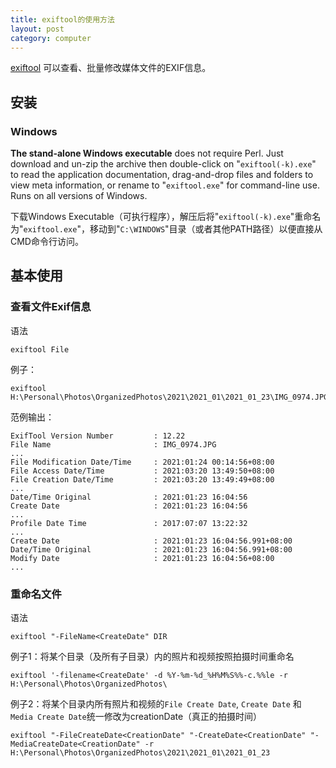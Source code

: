 ```yaml
---
title: exiftool的使用方法
layout: post
category: computer
---
```


[exiftool](https://exiftool.org/) 可以查看、批量修改媒体文件的EXIF信息。

## 安装

### Windows

**The stand-alone Windows executable** does not require Perl. Just download and un-zip the archive then double-click on "`exiftool(-k).exe`" to read the application documentation, drag-and-drop files and folders to view meta information, or rename to "`exiftool.exe`" for command-line use. Runs on all versions of Windows.

下载Windows Executable（可执行程序），解压后将"`exiftool(-k).exe`"重命名为"`exiftool.exe`"，移动到"`C:\WINDOWS`"目录（或者其他PATH路径）以便直接从CMD命令行访问。

## 基本使用

### 查看文件Exif信息

语法

```
exiftool File
```

例子：

```
exiftool H:\Personal\Photos\OrganizedPhotos\2021\2021_01\2021_01_23\IMG_0974.JPG
```

范例输出：

```
ExifTool Version Number         : 12.22
File Name                       : IMG_0974.JPG
...
File Modification Date/Time     : 2021:01:24 00:14:56+08:00
File Access Date/Time           : 2021:03:20 13:49:50+08:00
File Creation Date/Time         : 2021:03:20 13:49:49+08:00
...
Date/Time Original              : 2021:01:23 16:04:56
Create Date                     : 2021:01:23 16:04:56
...
Profile Date Time               : 2017:07:07 13:22:32
...
Create Date                     : 2021:01:23 16:04:56.991+08:00
Date/Time Original              : 2021:01:23 16:04:56.991+08:00
Modify Date                     : 2021:01:23 16:04:56+08:00
...
```

### 重命名文件

语法

```
exiftool "-FileName<CreateDate" DIR
```

例子1：将某个目录（及所有子目录）内的照片和视频按照拍摄时间重命名

```
exiftool '-filename<CreateDate' -d %Y-%m-%d_%H%M%S%%-c.%%le -r H:\Personal\Photos\OrganizedPhotos\
```

例子2：将某个目录内所有照片和视频的`File Create Date`, `Create Date` 和 `Media Create Date`统一修改为creationDate（真正的拍摄时间）

```
exiftool "-FileCreateDate<CreationDate" "-CreateDate<CreationDate" "-MediaCreateDate<CreationDate" -r H:\Personal\Photos\OrganizedPhotos\2021\2021_01\2021_01_23
```

